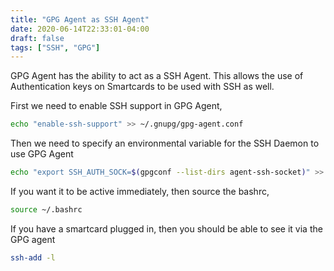 ```yaml
---
title: "GPG Agent as SSH Agent"
date: 2020-06-14T22:33:01-04:00
draft: false
tags: ["SSH", "GPG"]
---
```


GPG Agent has the ability to act as a SSH Agent. This allows the use of Authentication keys on Smartcards to be used with SSH as well.

First we need to enable SSH support in GPG Agent,

```bash
echo "enable-ssh-support" >> ~/.gnupg/gpg-agent.conf
```

Then we need to specify an environmental variable for the SSH Daemon to use GPG Agent

```bash
echo "export SSH_AUTH_SOCK=$(gpgconf --list-dirs agent-ssh-socket)" >> ~/.bashrc
```

If you want it to be active immediately, then source the bashrc,

```bash
source ~/.bashrc
```

If you have a smartcard plugged in, then you should be able to see it via the GPG agent

```bash
ssh-add -l
```

